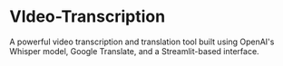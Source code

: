 # VIdeo-Transcription
A powerful video transcription and translation tool built using OpenAI's Whisper model, Google Translate, and a Streamlit-based interface.
